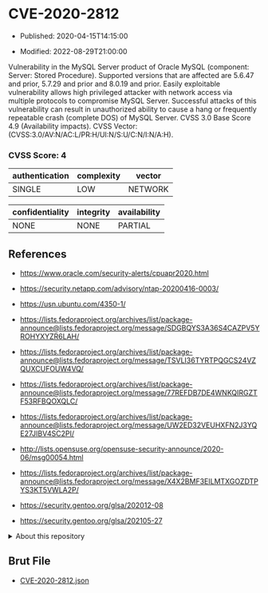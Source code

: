 # CVE-2020-2812

- Published: 2020-04-15T14:15:00

- Modified: 2022-08-29T21:00:00

Vulnerability in the MySQL Server product of Oracle MySQL (component: Server: Stored Procedure). Supported versions that are affected are 5.6.47 and prior, 5.7.29 and prior and 8.0.19 and prior. Easily exploitable vulnerability allows high privileged attacker with network access via multiple protocols to compromise MySQL Server. Successful attacks of this vulnerability can result in unauthorized ability to cause a hang or frequently repeatable crash (complete DOS) of MySQL Server. CVSS 3.0 Base Score 4.9 (Availability impacts). CVSS Vector: (CVSS:3.0/AV:N/AC:L/PR:H/UI:N/S:U/C:N/I:N/A:H).

### CVSS Score: **4**

| authentication | complexity | vector |
| --- | --- | --- |
| SINGLE | LOW | NETWORK |

| confidentiality | integrity | availability |
| --- | --- | --- |
| NONE | NONE | PARTIAL |

## References

* https://www.oracle.com/security-alerts/cpuapr2020.html

* https://security.netapp.com/advisory/ntap-20200416-0003/

* https://usn.ubuntu.com/4350-1/

* https://lists.fedoraproject.org/archives/list/package-announce@lists.fedoraproject.org/message/SDGBQYS3A36S4CAZPV5YROHYXYZR6LAH/

* https://lists.fedoraproject.org/archives/list/package-announce@lists.fedoraproject.org/message/TSVLI36TYRTPQGCS24VZQUXCUFOUW4VQ/

* https://lists.fedoraproject.org/archives/list/package-announce@lists.fedoraproject.org/message/77REFDB7DE4WNKQIRGZTF53RFBQOXQLC/

* https://lists.fedoraproject.org/archives/list/package-announce@lists.fedoraproject.org/message/UW2ED32VEUHXFN2J3YQE27JIBV4SC2PI/

* http://lists.opensuse.org/opensuse-security-announce/2020-06/msg00054.html

* https://lists.fedoraproject.org/archives/list/package-announce@lists.fedoraproject.org/message/X4X2BMF3EILMTXGOZDTPYS3KT5VWLA2P/

* https://security.gentoo.org/glsa/202012-08

* https://security.gentoo.org/glsa/202105-27

<details>
<summary>About this repository</summary> 

  This repository is part of the project [Live Hack CVE](https://github.com/Live-Hack-CVE). Main website can be found [www.live-hack.org](https://www.live-hack.org) 
  
  Made by [Sn0wAlice](https://github.com/Sn0wAlice) for the people that care about security and need to have a feed of the latest CVEs. Hope you enjoy it, don't forget to star the repo and follow me on [Twitter](https://twitter.com/Sn0wAlice) and [Github](https://github.com/Sn0wAlice). And that is my [personnal website](https://www.alice-snow.me/)

  - [Home Page](https://github.com/Live-Hack-CVE)
  - [Framework](https://github.com/Live-Hack-CVE/cve-framework)
  - [CVE database](https://github.com/Live-Hack-CVE/full_database)
  - [Changelog](https://github.com/Live-Hack-CVE/Changelog)
</details>

## Brut File

* [CVE-2020-2812.json](https://raw.githubusercontent.com/Live-Hack-CVE/full_database/main/cves/2020/CVE-2020-2812.json)

